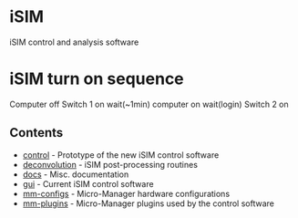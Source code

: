# iSIM

 iSIM control and analysis software 

# iSIM turn on sequence
Computer off
Switch 1 on
wait(~1min)
computer on
wait(login)
Switch 2 on

 ## Contents

 - [control](control) - Prototype of the new iSIM control software
 - [deconvolution](deconvolution/) - iSIM post-processing routines
 - [docs](docs/) - Misc. documentation
 - [gui](gui/) - Current iSIM control software
 - [mm-configs](mm-configs/) - Micro-Manager hardware configurations
 - [mm-plugins](mm-plugins/) - Micro-Manager plugins used by the control software

